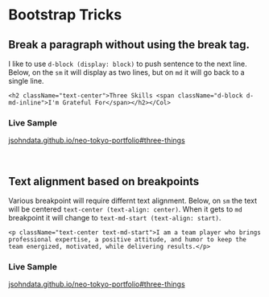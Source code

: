 # Bootstrap Tricks

## Break a paragraph without using the break tag. 
I like to use `d-block (display: block)` to push sentence to the next line. Below, on the `sm` it will display as two lines, but on `md` it will go back to a single line.

```
<h2 className="text-center">Three Skills <span className="d-block d-md-inline">I'm Grateful For</span></h2></Col>
```
### Live Sample
[jsohndata.github.io/neo-tokyo-portfolio#three-things](https://jsohndata.github.io/neo-tokyo-portfolio#three-things)

<br>

## Text alignment based on breakpoints
Various breakpoint will require differnt text alignment. Below, on `sm` the text will be centered `text-center (text-align: center)`. When it gets to `md` breakpoint it will change to `text-md-start (text-align: start)`.

```
<p className="text-center text-md-start">I am a team player who brings professional expertise, a positive attitude, and humor to keep the team energized, motivated, while delivering results.</p>
```

### Live Sample
[jsohndata.github.io/neo-tokyo-portfolio#three-things](https://jsohndata.github.io/neo-tokyo-portfolio#three-things)